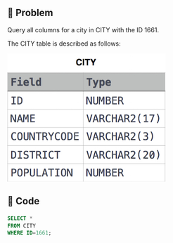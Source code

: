 ## 📌 Problem
Query all columns for a city in CITY with the ID 1661.

The CITY table is described as follows:

![](image/2021-02-20-14-40-11.png)

## 📌 Code
```sql
SELECT *
FROM CITY
WHERE ID=1661;
```